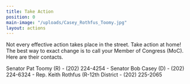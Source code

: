 ```yaml
---
title: Take Action
position: 0
main-image: "/uploads/Casey_Rothfus_Toomy.jpg"
layout: actions
---
```


Not every effective action takes place in the street. Take action at home!  The best way to exact change is to call your Member of Congress (MoC).  Here are their contacts.

Senator Pat Toomy (R) - (202) 224-4254 -
Senator Bob Casey (D) - (202) 224-6324 -
Rep. Keith Rothfus (R-12th District - (202) 225-2065
